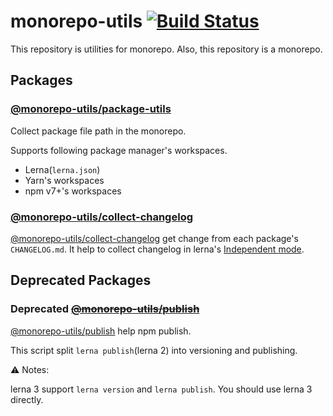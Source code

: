 # monorepo-utils [![Build Status](https://travis-ci.org/azu/monorepo-utils.svg?branch=master)](https://travis-ci.org/azu/monorepo-utils)

This repository is utilities for monorepo.
Also, this repository is a monorepo.

## Packages

### [@monorepo-utils/package-utils](./packages/@monorepo-utils/package-utils)

Collect package file path in the monorepo.

Supports following package manager's workspaces.

- Lerna(`lerna.json`)
- Yarn's workspaces
- npm v7+'s workspaces

### [@monorepo-utils/collect-changelog](./packages/@monorepo-utils/collect-changelog)

[@monorepo-utils/collect-changelog](./packages/@monorepo-utils/collect-changelog) get change from each package's `CHANGELOG.md`.
It help to collect changelog in lerna's [Independent mode](https://github.com/lerna/lerna#independent-mode---independent).

## Deprecated Packages

### **Deprecated** <del>[@monorepo-utils/publish](./packages/@monorepo-utils/publish)</del>

[@monorepo-utils/publish](./packages/@monorepo-utils/publish) help npm publish.

This script split `lerna publish`(lerna 2) into versioning and publishing.

:warning: Notes:

lerna 3 support `lerna version` and `lerna publish`.
You should use lerna 3 directly.

